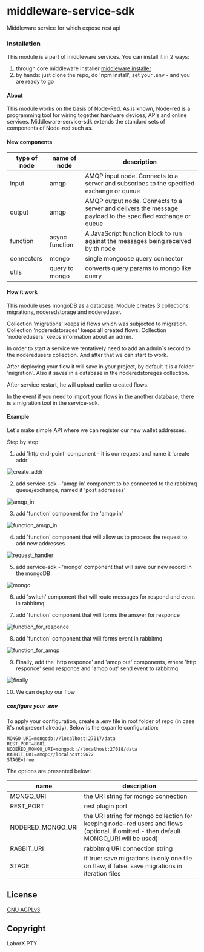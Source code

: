 # middleware-service-sdk

Middleware service for which expose rest api

### Installation

This module is a part of middleware services. You can install it in 2 ways:

1) through core middleware installer  [middleware installer](https://www.npmjs.com/package/chronobank-middleware)
2) by hands: just clone the repo, do 'npm install', set your .env - and you are ready to go

#### About

This module works on the basis of Node-Red. As is known, Node-red is  a programming tool for wiring together hardware devices, APIs and online services. Middleware-service-sdk extends the standard sets of components of Node-red such as.

#### New components

| type of node | name of node | description |
| ------------ | ------------ | ----------- |
| input        | amqp         | AMQP input node. Connects to a server and subscribes to the specified exchange or queue
| output       | amqp         | AMQP output node. Connects to a server and delivers the message payload to the specified exchange or queue
| function     | async function| A JavaScript function block to run against the messages being received by th node
| connectors   | mongo        | single mongoose query connector
| utils        | query to mongo | converts query params to mongo like query

#### How it work

This module uses mongoDB as a database. Module creates 3 collections:  migrations, noderedstorage and  nodereduser.
 
Collection 'migrations' keeps id flows which was subjected to migration.
Collection 'noderedstorages' keeps all created flows.
Collection 'noderedusers' keeps information about an admin.

In order to start a service we tentatively need to add an admin`s record to the noderedusers collection. And after that we can start to work.

After deploying your flow it will save in your project, by default it is a folder 'migration'. Also it saves in a database in the noderedstoreges collection.

After service restart, he will upload earlier created flows.

In the event if you need to import your flows in the another database, there is a migration tool in the service-sdk.

#### Example

Let`s make simple API where we can register our new wallet addresses.

Step by step:

1) add 'http end-point' component - it is our request and name it 'create addr'

![create_addr](resource/created_addr.png)

2) add service-sdk - 'amqp in' component to be connected to the rabbitmq queue/exchange, named it 'post addresses'

![amqp_in](resource/amqp_in.png)

3) add 'function' component for the 'amqp in'

![function_amqp_in](resource/function_for_amqp.png)

4) add 'function' component that will allow us to process the request to add new addresses

![request_handler](resource/Request_handler.png)

5) add service-sdk - 'mongo' component that will save our new record in the mongoDB

![mongo](resource/mongo.png)

6) add 'switch' component that will route messages for respond and event in rabbitmq

7) add 'function' component that will forms the answer for responce

![function_for_responce](resource/function_for_responce.png)

8) add 'function' component that will forms event in rabbitmq

![function_for_amqp](resource/function_for_rabbitmq.png)

9) Finally, add the 'http responce' and 'amqp out' components, where 'http responce' send responce and 'amqp out' send event to rabbitmq

![finally](resource/Finall.png)

10) We can deploy our flow 

##### сonfigure your .env

To apply your configuration, create a .env file in root folder of repo (in case it's not present already).
Below is the expamle configuration:

```
MONGO_URI=mongodb://localhost:27017/data
REST_PORT=8081
NODERED_MONGO_URI=mongodb://localhost:27018/data
RABBIT_URI=amqp://localhost:5672
STAGE=true

```

The options are presented below:

| name | description|
| ------ | ------ |
| MONGO_URI   | the URI string for mongo connection
| REST_PORT   | rest plugin port
| NODERED_MONGO_URI   | the URI string for mongo collection for keeping node-red users and flows (optional, if omitted - then default MONGO_URI will be used)
| RABBIT_URI  | rabbitmq URI connection string
| STAGE | if true: save migrations in only one file on flaw, if false: save migrations in iteration files

License
----
 [GNU AGPLv3](LICENSE)

Copyright
----
LaborX PTY
